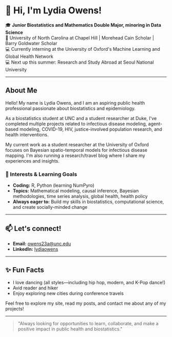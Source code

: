 # 👋 Hi, I'm Lydia Owens!

🎓 **Junior Biostatistics and Mathematics Double Major, minoring in Data Science**  
🏫 University of North Carolina at Chapel Hill | Morehead Cain Scholar | Barry Goldwater Scholar  
💻 Currently interning at the University of Oxford's Machine Learning and Global Health Network <br>
💻 Next up this summer: Research and Study Abroad at Seoul National University 

---

## About Me

Hello! My name is Lydia Owens, and I am an aspiring public health professional passionate about biostatistics and epidemiology. 

As a biostatistics student at UNC and a student researcher at Duke, I've completed multiple projects related to infectious disease modeling, agent-based modeling, COVID-19, HIV, justice-involved population research, and health interventions.

My current work as a student researcher at the University of Oxford focuses on Bayesian spatio-temporal models for infectious disease mapping. I'm also running a research/travel blog where I share my experiences and insights.

### 🌱 Interests & Learning Goals

- **Coding:** R, Python (learning NumPyro)
- **Topics:** Mathematical modeling, causal inference, Bayesian methodologies, time series analysis, global health, health policy
- **Always eager to:** Build my skills in biostatistics, computational science, and create socially-minded change

---

## 📫 Let's connect!

- **Email:** owens23a@unc.edu
- **LinkedIn:** [lydiaowens](https://www.linkedin.com/in/lydiaowens/)

---

## ✨ Fun Facts

- I love dancing (all styles—including hip hop, modern, and K-Pop dance!)
- Avid reader and hiker
- Enjoy exploring new cities during conference travels

Feel free to explore my site, read my posts, and contact me about any of my projects!

---

> "Always looking for opportunities to learn, collaborate, and make a positive impact in public health and biostatistics."
